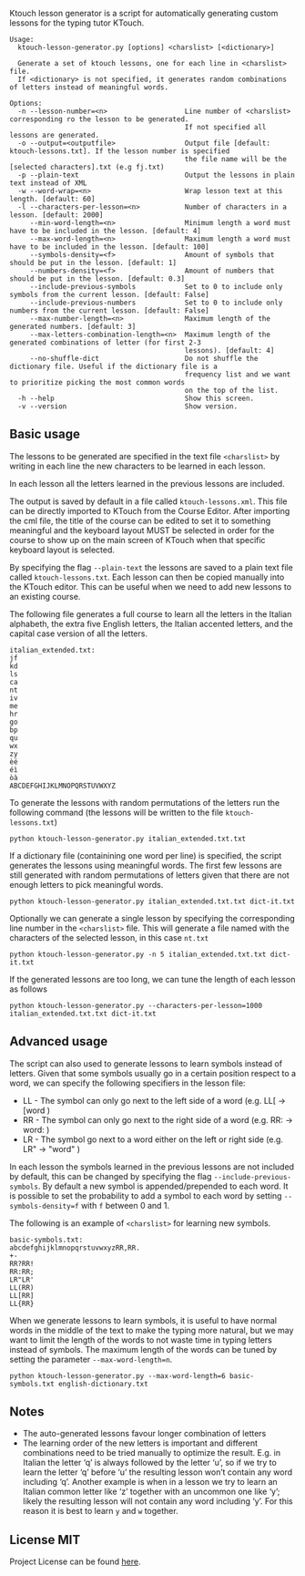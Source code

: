 Ktouch lesson generator is a script for automatically generating custom lessons for the typing tutor KTouch.

```
Usage:
  ktouch-lesson-generator.py [options] <charslist> [<dictionary>]

  Generate a set of ktouch lessons, one for each line in <charslist> file.
  If <dictionary> is not specified, it generates random combinations of letters instead of meaningful words.

Options:
  -n --lesson-number=<n>                   Line number of <charslist> corresponding ro the lesson to be generated. 
                                           If not specified all lessons are generated.
  -o --output=<outputfile>                 Output file [default: ktouch-lessons.txt]. If the lesson number is specified
                                           the file name will be the [selected characters].txt (e.g fj.txt)
  -p --plain-text                          Output the lessons in plain text instead of XML                                         
  -w --word-wrap=<n>                       Wrap lesson text at this length. [default: 60]
  -l --characters-per-lesson=<n>           Number of characters in a lesson. [default: 2000]
     --min-word-length=<n>                 Minimum length a word must have to be included in the lesson. [default: 4]
     --max-word-length=<n>                 Maximum length a word must have to be included in the lesson. [default: 100]
     --symbols-density=<f>                 Amount of symbols that should be put in the lesson. [default: 1]
     --numbers-density=<f>                 Amount of numbers that should be put in the lesson. [default: 0.3]
     --include-previous-symbols            Set to 0 to include only symbols from the current lesson. [default: False]
     --include-previous-numbers            Set to 0 to include only numbers from the current lesson. [default: False]
     --max-number-length=<n>               Maximum length of the generated numbers. [default: 3]
     --max-letters-combination-length=<n>  Maximum length of the generated combinations of letter (for first 2-3 
                                           lessons). [default: 4]
     --no-shuffle-dict                     Do not shuffle the dictionary file. Useful if the dictionary file is a 
                                           frequency list and we want to prioritize picking the most common words
                                           on the top of the list.
  -h --help                                Show this screen.
  -v --version                             Show version.
```

Basic usage
-----------
The lessons to be generated are specified in the text file `<charslist>` by writing in each line the new characters
to be learned in each lesson.

In each lesson all the letters learned in the previous lessons are included.

The output is saved by default in a file called `ktouch-lessons.xml`. This file can be directly imported to KTouch 
from the Course Editor. After importing the cml file, the title of the course can be edited to set it to something
meaningful and the keyboard layout MUST be selected in order for the course to show up on the main screen of KTouch when
that specific keyboard layout is selected.

By specifying the flag `--plain-text` the lessons are saved to a plain text file called `ktouch-lessons.txt`.
Each lesson can then be copied manually into the KTouch editor. This can be useful when we need to add new lessons to
an existing course.

The following file generates a full course to learn all the letters in the Italian alphabeth, the extra five English letters, the Italian accented letters, and the capital case version of all the letters.

```
italian_extended.txt:
jf
kd
ls
ca
nt
iv
me
hr
go
bp
qu
wx
zy
èé
éì
òà
ABCDEFGHIJKLMNOPQRSTUVWXYZ
```

To generate the lessons with random permutations  of the letters run the following command
(the lessons will be written to the file `ktouch-lessons.txt`)
```
python ktouch-lesson-generator.py italian_extended.txt.txt
```

If a dictionary file (containining one word per line) is specified, the script generates the lessons
using meaningful words. The first few lessons are still generated with random permutations of letters
given that there are not enough letters to pick meaningful words.
```
python ktouch-lesson-generator.py italian_extended.txt.txt dict-it.txt
```

Optionally we can generate a single lesson by specifying the corresponding line number in the `<charslist>` file.
This will generate a file named with the characters of the selected lesson, in this case `nt.txt`
```
python ktouch-lesson-generator.py -n 5 italian_extended.txt.txt dict-it.txt
```

If the generated lessons are too long, we can tune the length of each lesson as follows
```
python ktouch-lesson-generator.py --characters-per-lesson=1000 italian_extended.txt.txt dict-it.txt
```

Advanced usage
--------------
The script can also used to generate lessons to learn symbols instead of letters. Given that some symbols
usually go in a certain position respect to a word, we can specify the following specifiers in the lesson file:

- LL - The symbol can only go next to the left side of a word (e.g. LL[ -> [word )
- RR - The symbol can only go next to the right side of a word (e.g. RR: -> word: )
- LR - The symbol go next to a word either on the left or right side (e.g. LR" -> "word" )

In each lesson the symbols learned in the previous lessons are not included by default, this can be changed by 
specifying the flag `--include-previous-symbols`. By default a new symbol is appended/prepended to each word. 
It is possible to set the probability to add a symbol to each word by setting `--symbols-density=f` with `f` 
between 0 and 1.

The following is an example of `<charslist>` for learning new symbols.

```
basic-symbols.txt:
abcdefghijklmnopqrstuvwxyzRR,RR.
+-
RR?RR!
RR:RR;
LR"LR'
LL(RR)
LL[RR]
LL{RR}
```

When we generate lessons to learn symbols, it is useful to have normal words in the middle of the text to make the
typing more natural, but we may want to limit the length of the words to not waste time in typing letters instead of
symbols. The maximum length of the words can be tuned by setting the parameter `--max-word-length=n`.
```
python ktouch-lesson-generator.py --max-word-length=6 basic-symbols.txt english-dictionary.txt
```

Notes
-----
- The auto-generated lessons favour longer combination of letters
- The learning order of the new letters is important and different combinations need to be tried manually to optimize 
the result. E.g. in Italian the letter ‘q’ is always followed by the letter ‘u’, so if we try 
to learn the letter ‘q’ before ‘u’ the resulting lesson won’t contain any word including ‘q’. Another example is when in 
a lesson we try to learn an Italian common letter like ‘z’ together with an uncommon one like ‘y’; 
likely the resulting lesson will not contain any word including ‘y’. For this reason it is best to learn `y` and `w` 
together.

License MIT
-----------
Project License can be found [here](https://github.com/simgunz/ktouch-lesson-generator/blob/master/LICENSE.md).
